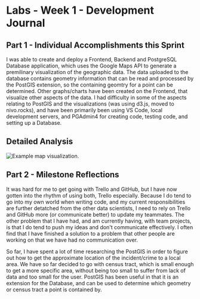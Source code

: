 # Labs - Week 1 - Development Journal

## Part 1 - Individual Accomplishments this Sprint

I was able to create and deploy a Frontend, Backend and PostgreSQL Database application, which uses the
Google Maps API to generate a premilinary visualization of the geographic data. The data uploaded to the database
contains geometry information that can be read and processed by the PostGIS extension, so the containing geomtry for
a point can be determined. Other graphs/charts have been created on the Frontend, that visualize other aspects of the data.
I had difficulty in some of the aspects relating to PostGIS and the visualizations (was using d3.js, moved to nivo.rocks),
and have been primarily been using VS Code, local development servers, and PGAdmin4 for creating code, testing code, and
setting up a Database.

## Detailed Analysis

![Example map visualization.](samplemap.png)

## Part 2 - Milestone Reflections

It was hard for me to get going with Trello and GitHub, but I have now gotten into the rhythm of using both, Trello especially.
Because I do tend to go into my own world when writing code, and my current responsibilities are further detatched from the
other data scientists, I need to rely on Trello and GitHub more (or communicate better) to update my teammates. The other problem
that I have had, and am currently having, with team projects, is that I do tend to push my ideas and don't communicate effectively.
I often find that I have finished a solution to a problem that other people are working on that we have had no communication over.

So far, I have spent a lot of time researching the PostGIS in order to figure out how to get the approximate location of the
incident/crime to a local area. We have so far decided to go with census tract, which is small enough to get a more specific
area, without being too small to suffer from lack of data and too small for the user. PostGIS has been useful in that it is an
extension for the Database, and can be used to determine which geometry or census tract a point is contained by.
